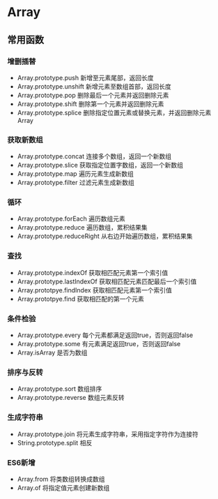 # Array 

## 常用函数

### 增删插替

+ Array.prototype.push   新增至元素尾部，返回长度
+ Array.prototype.unshift 新增元素至数组首部，返回长度
+ Array.prototype.pop    删除最后一个元素并返回删除元素
+ Array.prototype.shift  删除第一个元素并返回删除元素
+ Array.prototype.splice 删除指定位置元素或替换元素，并返回删除元素Array

### 获取新数组

+ Array.prototype.concat 连接多个数组，返回一个新数组
+ Array.prototype.slice  获取指定位置字数组，返回一个新数组
+ Array.prototype.map    遍历元素生成新数组
+ Array.prototype.filter 过滤元素生成新数组

### 循环

+ Array.prototype.forEach 遍历数组元素
+ Array.prototype.reduce  遍历数组，累积结果集
+ Array.prototype.reduceRight 从右边开始遍历数组，累积结果集

### 查找

+ Array.prototype.indexOf 获取相匹配元素第一个索引值
+ Array.prototype.lastIndexOf 获取相匹配元素匹配最后一个索引值
+ Array.prototpye.findIndex   获取相匹配元素第一个索引值
+ Array.prototpye.find  获取相匹配的第一个元素

### 条件检验

+ Array.prototype.every  每个元素都满足返回true，否则返回false
+ Array.prototype.some   有元素满足返回true，否则返回false
+ Array.isArray 是否为数组

### 排序与反转

+ Array.prototype.sort 数组排序
+ Array.prototype.reverse 数组元素反转

### 生成字符串

+ Array.prototype.join 将元素生成字符串，采用指定字符作为连接符
+ String.prototype.split 相反

### ES6新增

+ Array.from 将类数组转换成数组
+ Array.of   将指定值元素创建新数组
